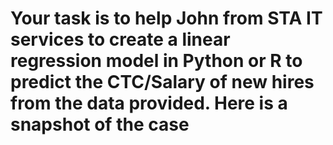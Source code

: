 # Your task is to help John from STA IT services to create a linear regression model in Python or R to predict the CTC/Salary of new hires from the data provided. Here is a snapshot of the case

